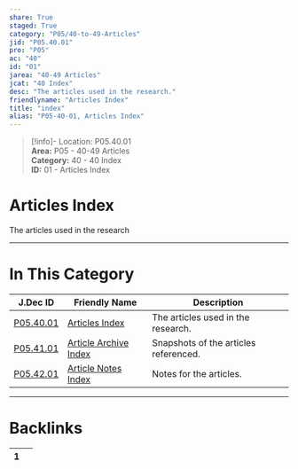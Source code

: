 ```yaml
---  
share: True  
staged: True  
category: "P05/40-to-49-Articles"  
jid: "P05.40.01"  
pro: "P05"  
ac: "40"  
id: "01"  
jarea: "40-49 Articles"  
jcat: "40 Index"  
desc: "The articles used in the research."  
friendlyname: "Articles Index"  
title: "index"  
alias: "P05-40-01, Articles Index"  
---  
```

>[!info]- Location: P05.40.01  
>**Area:** P05 - 40-49 Articles  
>**Category:** 40 - 40 Index  
>**ID:** 01 - Articles Index  
  
# Articles Index  
  
The articles used in the research  
  
  
  
---  
# In This Category  
  
| J.Dec ID                                                                                | Friendly Name                                                                                       | Description                           |  
| --------------------------------------------------------------------------------------- | --------------------------------------------------------------------------------------------------- | ------------------------------------- |  
| [P05.40.01](index.md)                    | [Articles Index](index.md)                           | The articles used in the research.    |  
| [P05.41.01](./41-Article-Archive/index.md) | [Article Archive Index](./41-Article-Archive/index.md) | Snapshots of the articles referenced. |  
| [P05.42.01](./42-Article-Notes/index.md)   | [Article Notes Index](./42-Article-Notes/index.md)     | Notes for the articles.               |  
  
  
---  
# Backlinks  
<div><table class="dataview table-view-table"><thead class="table-view-thead"><tr class="table-view-tr-header"><th class="table-view-th"><span></span><span class="dataview small-text">1</span></th><th class="table-view-th"><span></span></th></tr></thead><tbody class="table-view-tbody"></tbody></table></div>